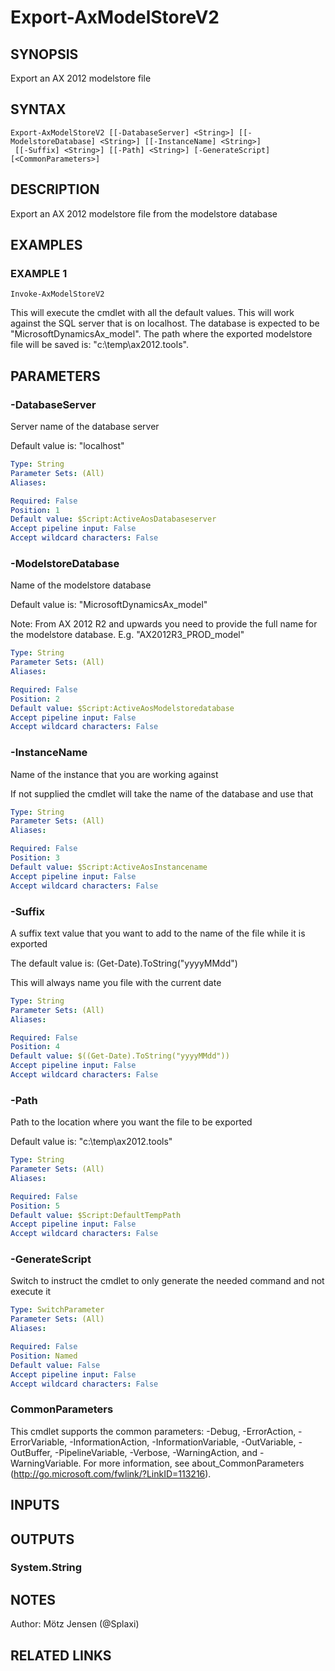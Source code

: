 ﻿---
external help file: ax2012.tools-help.xml
Module Name: ax2012.tools
online version:
schema: 2.0.0
---

# Export-AxModelStoreV2

## SYNOPSIS
Export an AX 2012 modelstore file

## SYNTAX

```
Export-AxModelStoreV2 [[-DatabaseServer] <String>] [[-ModelstoreDatabase] <String>] [[-InstanceName] <String>]
 [[-Suffix] <String>] [[-Path] <String>] [-GenerateScript] [<CommonParameters>]
```

## DESCRIPTION
Export an AX 2012 modelstore file from the modelstore database

## EXAMPLES

### EXAMPLE 1
```
Invoke-AxModelStoreV2
```

This will execute the cmdlet with all the default values.
This will work against the SQL server that is on localhost.
The database is expected to be "MicrosoftDynamicsAx_model".
The path where the exported modelstore file will be saved is: "c:\temp\ax2012.tools".

## PARAMETERS

### -DatabaseServer
Server name of the database server

Default value is: "localhost"

```yaml
Type: String
Parameter Sets: (All)
Aliases:

Required: False
Position: 1
Default value: $Script:ActiveAosDatabaseserver
Accept pipeline input: False
Accept wildcard characters: False
```

### -ModelstoreDatabase
Name of the modelstore database

Default value is: "MicrosoftDynamicsAx_model"

Note: From AX 2012 R2 and upwards you need to provide the full name for the modelstore database.
E.g.
"AX2012R3_PROD_model"

```yaml
Type: String
Parameter Sets: (All)
Aliases:

Required: False
Position: 2
Default value: $Script:ActiveAosModelstoredatabase
Accept pipeline input: False
Accept wildcard characters: False
```

### -InstanceName
Name of the instance that you are working against

If not supplied the cmdlet will take the name of the database and use that

```yaml
Type: String
Parameter Sets: (All)
Aliases:

Required: False
Position: 3
Default value: $Script:ActiveAosInstancename
Accept pipeline input: False
Accept wildcard characters: False
```

### -Suffix
A suffix text value that you want to add to the name of the file while it is exported

The default value is: (Get-Date).ToString("yyyyMMdd")

This will always name you file with the current date

```yaml
Type: String
Parameter Sets: (All)
Aliases:

Required: False
Position: 4
Default value: $((Get-Date).ToString("yyyyMMdd"))
Accept pipeline input: False
Accept wildcard characters: False
```

### -Path
Path to the location where you want the file to be exported

Default value is: "c:\temp\ax2012.tools"

```yaml
Type: String
Parameter Sets: (All)
Aliases:

Required: False
Position: 5
Default value: $Script:DefaultTempPath
Accept pipeline input: False
Accept wildcard characters: False
```

### -GenerateScript
Switch to instruct the cmdlet to only generate the needed command and not execute it

```yaml
Type: SwitchParameter
Parameter Sets: (All)
Aliases:

Required: False
Position: Named
Default value: False
Accept pipeline input: False
Accept wildcard characters: False
```

### CommonParameters
This cmdlet supports the common parameters: -Debug, -ErrorAction, -ErrorVariable, -InformationAction, -InformationVariable, -OutVariable, -OutBuffer, -PipelineVariable, -Verbose, -WarningAction, and -WarningVariable.
For more information, see about_CommonParameters (http://go.microsoft.com/fwlink/?LinkID=113216).

## INPUTS

## OUTPUTS

### System.String
## NOTES
Author: Mötz Jensen (@Splaxi)

## RELATED LINKS

